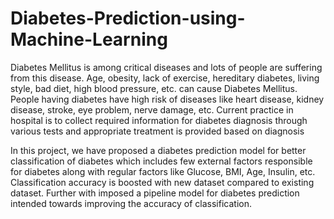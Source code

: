 # Diabetes-Prediction-using-Machine-Learning

Diabetes Mellitus is among critical diseases and lots of people are suffering from this disease. Age, obesity, lack of exercise, hereditary diabetes, living style, bad diet, high blood pressure, etc. can cause Diabetes Mellitus. People having diabetes have high risk of diseases like heart disease, kidney disease, stroke, eye problem, nerve damage, etc. Current practice in hospital is to collect required information for diabetes diagnosis through various tests and appropriate treatment is provided based on diagnosis


In this project, we have proposed a diabetes prediction model for better classification of diabetes which includes few external factors responsible for diabetes along with regular factors like Glucose, BMI, Age, Insulin, etc. Classification accuracy is boosted with new dataset compared to existing dataset. Further with imposed a pipeline model for diabetes prediction intended towards improving the accuracy of classification.

